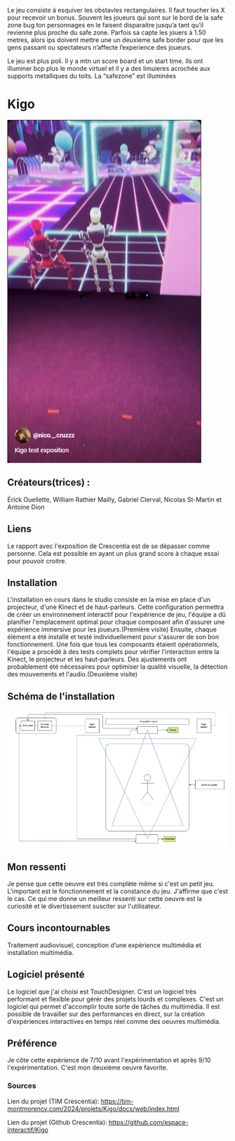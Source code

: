 Le jeu consiste à esquiver les obstavles rectangulaires. Il faut toucher les X pour recevoir un bonus. Souvent les joueurs qui sont sur le bord de la safe zone bug ton personnages en le faisent disparaitre jusqu’a tant qu’il revienne plus proche du safe zone. Parfois sa capte les jouers à 1.50 metres, alors ips doivent mettre une un deuxieme safe border pour que les gens passant ou spectateurs n’affecte l’experience des joueurs.

Le jeu est plus poli. Il y a mtn un score board et un start time. Ils ont illuminer bcp plus le monde virtuel et il y a des limuieres acrochée aux supports metalliques du toits. La “safezone” est illuminées

# Kigo
[![Kigo test exposition](https://github.com/PerformX2/H24_V11_inspirations_CRUZ/blob/7be6e74b1a22c6220e633630770cfc0599aa7036/Crescentia/Crescentia_Kigo/Medias/Kigo_text_exposition.png)](https://www.youtube.com/watch?v=RgCyO_c2snI&list=PLcwpEbanae5KBK_T0bqZTOZ71D9sb8JU-)


## Créateurs(trices) :
Érick Ouellette, William Rathier Mailly, Gabriel Clerval, Nicolas St-Martin et Antoine Dion


## Liens
Le rapport avec l'exposition de Crescentia est de se dépasser comme personne. Cela est possible en ayant un plus grand score à chaque essai pour pouvoir croitre.


## Installation 
L'installation en cours dans le studio consiste en la mise en place d'un projecteur, d'une Kinect et de haut-parleurs. Cette configuration permettra de créer un environnement interactif pour l'expérience de jeu, l'équipe a dû planifier l'emplacement optimal pour chaque composant afin d'assurer une expérience immersive pour les joueurs.(Première visite) Ensuite, chaque élément a été installé et testé individuellement pour s'assurer de son bon fonctionnement. Une fois que tous les composants étaient opérationnels, l'équipe a procédé à des tests complets pour vérifier l'interaction entre la Kinect, le projecteur et les haut-parleurs. Des ajustements ont probablement été nécessaires pour optimiser la qualité visuelle, la détection des mouvements et l'audio.(Deuxième visite)


## Schéma de l'installation

![Kigo_plantation_technique](Medias/Kigo_plantation_technique.png)


## Mon ressenti
Je pense que cette oeuvre est très complète même si c'est un petit jeu. L'important est le fonctionnement et la constance du jeu. J'affirme que c'est le cas. Ce qui me donne un meilleur ressenti sur cette oeuvre est la curiosité et le divertissement susciter sur l'utilisateur.


## Cours incontournables
Traitement audiovisuel, conception d’une expérience multimédia et installation multimédia.


## Logiciel présenté
Le logiciel que j'ai choisi est TouchDesigner. C'est un logiciel très performant et flexible pour gérér des projets lourds et complexes. C'est un logiciel qui permet d'accomplir toute sorte de tâches du multimédia. Il est possible de travailler sur des performances en direct, sur la création d'expériences interactives en temps réel comme des oeuvres multimédia. 


## Préférence
Je côte cette expérience de 7/10 avant l'expérimentation et après 9/10 l'expérimentation. C'est mon deuxième oeuvre favorite.


### Sources
Lien du projet (TIM Crescentia):
https://tim-montmorency.com/2024/projets/Kigo/docs/web/index.html

Lien du projet (Github Crescentia):
https://github.com/espace-interactif/Kigo

